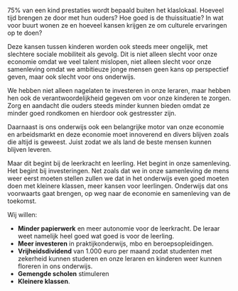 75% van een kind prestaties wordt bepaald buiten het klaslokaal. Hoeveel tijd
brengen ze door met hun ouders? Hoe goed is de thuissituatie? In wat voor buurt
wonen ze en hoeveel kansen krijgen ze om culturele ervaringen op te doen?

Deze kansen tussen kinderen worden ook steeds meer ongelijk, met slechtere
sociale mobiliteit als gevolg. Dit is niet alleen slecht voor onze economie
omdat we veel talent mislopen, niet alleen slecht voor onze samenleving omdat we
ambitieuze jonge mensen geen kans op perspectief geven, maar ook slecht voor ons
onderwijs.

We hebben niet alleen nagelaten te investeren in onze leraren, maar hebben hen
ook de verantwoordelijkheid gegeven om voor onze kinderen te zorgen. Zorg en
aandacht die ouders steeds minder kunnen bieden omdat ze minder goed rondkomen
en hierdoor ook gestresster zijn.

Daarnaast is ons onderwijs ook een belangrijke motor van onze economie en
arbeidsmarkt en deze economie moet innoverend en divers blijven zoals die altijd
is geweest. Juist zodat we als land de beste mensen kunnen blijven leveren.

Maar dit begint bij de leerkracht en leerling. Het begint in onze samenleving.
Het begint bij investeringen. Net zoals dat we in onze samenleving de mens weer
eerst moeten stellen zullen we dat in het onderwijs even goed moeten doen met
kleinere klassen, meer kansen voor leerlingen. Onderwijs dat ons voorwaarts gaat
brengen, op weg naar de economie en samenleving van de toekomst.

Wij willen:

- __Minder papierwerk__ en meer autonomie voor de leerkracht. De leraar weet
  namelijk heel goed wat goed is voor de leerling.
- __Meer investeren__ in praktijkonderwijs, mbo en beroepsopleidingen. 
- __Vrijheidsdividend__ van 1.000 euro per maand zodat studenten met zekerheid
  kunnen studeren en onze leraren en kinderen weer kunnen floreren in ons
  onderwijs.
- __Gemengde scholen__ stimuleren
- __Kleinere klassen__.
